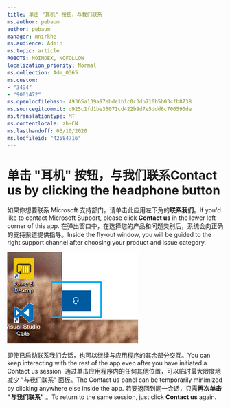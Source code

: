 ```yaml
---
title: 单击 "耳机" 按钮，与我们联系
ms.author: pebaum
author: pebaum
manager: mnirkhe
ms.audience: Admin
ms.topic: article
ROBOTS: NOINDEX, NOFOLLOW
localization_priority: Normal
ms.collection: Adm_O365
ms.custom:
- "3494"
- "9001472"
ms.openlocfilehash: 49365a139a97ebde1b1c0c3db710b5b03cfb8738
ms.sourcegitcommit: d925c1fd1be35071cd422b9d7e5ddd6c700590de
ms.translationtype: MT
ms.contentlocale: zh-CN
ms.lasthandoff: 03/10/2020
ms.locfileid: "42584716"
---
```

# <a name="contact-us-by-clicking-the-headphone-button"></a><span data-ttu-id="cb58d-102">单击 "耳机" 按钮，与我们联系</span><span class="sxs-lookup"><span data-stu-id="cb58d-102">Contact us by clicking the headphone button</span></span>

<span data-ttu-id="cb58d-103">如果你想要联系 Microsoft 支持部门，请单击此应用左下角的**联系我们**。</span><span class="sxs-lookup"><span data-stu-id="cb58d-103">If you'd like to contact Microsoft Support, please click **Contact us** in the lower left corner of this app.</span></span> <span data-ttu-id="cb58d-104">在弹出窗口中，在选择您的产品和问题类别后，系统会向正确的支持渠道提供指导。</span><span class="sxs-lookup"><span data-stu-id="cb58d-104">Inside the fly-out window, you will be guided to the right support channel after choosing your product and issue category.</span></span>

![通过单击耳机图标与我们联系。](media/contact-us-headphone-icon.png)

<span data-ttu-id="cb58d-106">即使已启动联系我们会话，也可以继续与应用程序的其余部分交互。</span><span class="sxs-lookup"><span data-stu-id="cb58d-106">You can keep interacting with the rest of the app even after you have initiated a Contact us session.</span></span> <span data-ttu-id="cb58d-107">通过单击应用程序内的任何其他位置，可以临时最大限度地减少 "与我们联系" 面板。</span><span class="sxs-lookup"><span data-stu-id="cb58d-107">The Contact us panel can be temporarily minimized by clicking anywhere else inside the app.</span></span> <span data-ttu-id="cb58d-108">若要返回到同一会话，只需**再次单击 "与我们联系"** 。</span><span class="sxs-lookup"><span data-stu-id="cb58d-108">To return to the same session, just click **Contact us** again.</span></span>
